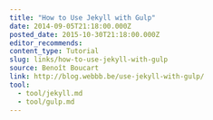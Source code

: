 ```yaml
---
title: "How to Use Jekyll with Gulp"
date: 2014-09-05T21:18:00.000Z
posted_date: 2015-10-30T21:18:00.000Z
editor_recommends:
content_type: Tutorial
slug: links/how-to-use-jekyll-with-gulp
source: Benoît Boucart
link: http://blog.webbb.be/use-jekyll-with-gulp/
tool:
  - tool/jekyll.md
  - tool/gulp.md
---
```






